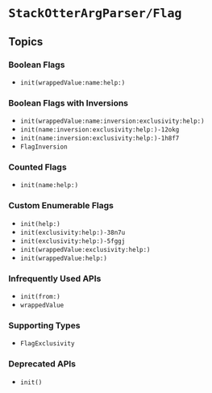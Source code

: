 # ``StackOtterArgParser/Flag``

## Topics

### Boolean Flags

- ``init(wrappedValue:name:help:)``

### Boolean Flags with Inversions

- ``init(wrappedValue:name:inversion:exclusivity:help:)``
- ``init(name:inversion:exclusivity:help:)-12okg``
- ``init(name:inversion:exclusivity:help:)-1h8f7``
- ``FlagInversion``

### Counted Flags

- ``init(name:help:)``

### Custom Enumerable Flags

- ``init(help:)``
- ``init(exclusivity:help:)-38n7u``
- ``init(exclusivity:help:)-5fggj``
- ``init(wrappedValue:exclusivity:help:)``
- ``init(wrappedValue:help:)``

### Infrequently Used APIs

- ``init(from:)``
- ``wrappedValue``

### Supporting Types

- ``FlagExclusivity``

### Deprecated APIs

- ``init()``
